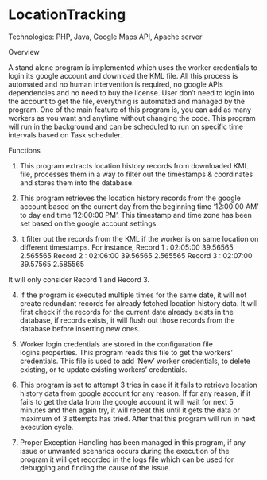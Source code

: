 # LocationTracking

Technologies: PHP, Java, Google Maps API, Apache server

Overview

A stand alone program is implemented which uses the worker credentials to login its google account and download the KML file. All this process is automated and no human intervention is required, no google APIs dependencies and no need to buy the license. User don’t need to login into the account to get the file, everything is automated and managed by the program. One of the main feature of this program is, you can add as many workers as you want and anytime without changing the code. This program will run in the background and can be scheduled to run on specific time intervals based on Task scheduler.

Functions

1. This program extracts location history records from downloaded KML file, processes them in a way to filter out the timestamps & coordinates and stores them into the database. 

2. This program retrieves the location history records from the google account based on the current day from the beginning time ‘12:00:00 AM’ to day end time ’12:00:00 PM’. This timestamp and time zone has been set based on the google account settings.

3. It filter out the records from the KML if the worker is on same location on different timestamps. For instance, 
Record 1 : 02:05:00	39.56565	2.565565
Record 2 : 02:06:00	39.56565	2.565565
Record 3 : 02:07:00	39.57565	2.585565

It will only consider Record 1 and Record 3.

4. If the program is executed multiple times for the same date, it will not create redundant records for already fetched location history data. It will first check if the records for the current date already exists in the database, if records exists, it will flush out those records from the database before inserting new ones.

5. Worker login credentials are stored in the configuration file logins.properties. This program reads this file to get the workers’ credentials. This file is used to add ‘New’ worker credentials, to delete existing, or to update existing workers’ credentials.

6. This program is set to attempt 3 tries in case if it fails to retrieve location history data from google account for any reason. If for any reason, if it fails to get the data from the google account it will wait for next 5 minutes and then again try, it will repeat this until it gets the data or maximum of 3 attempts has tried. After that this program will run in next execution cycle.

7. Proper Exception Handling has been managed in this program, if any issue or unwanted scenarios occurs during the execution of the program it will get recorded in the logs file which can be used for debugging and finding the cause of the issue. 

